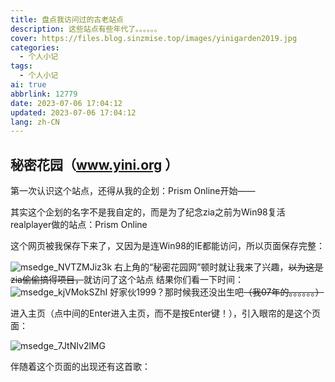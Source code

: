 ```yaml
---
title: 盘点我访问过的古老站点
description: 这些站点有些年代了。。。。。。
cover: https://files.blog.sinzmise.top/images/yinigarden2019.jpg
categories: 
  - 个人小记
tags: 
  - 个人小记
ai: true
abbrlink: 12779
date: 2023-07-06 17:04:12
updated: 2023-07-06 17:04:12
lang: zh-CN
---
```

## 秘密花园（www.yini.org ）

第一次认识这个站点，还得从我的企划：Prism Online开始——

其实这个企划的名字不是我自定的，而是为了纪念zia之前为Win98复活realplayer做的站点：Prism Online

这个网页被我保存下来了，又因为是连Win98的IE都能访问，所以页面保存完整：

![msedge_NVTZMJiz3k](https://jsd.cdn.sinzmise.top/gh/SinzMise/picx-images-hosting@master/20230706/msedge_NVTZMJiz3k.3fvqvt9mj420.png)
右上角的“秘密花园网”顿时就让我来了兴趣，~~以为这是zia偷偷搞得项目，~~就访问了这个站点
结果你们看一下时间：
![msedge_kjVMokSZhI](https://jsd.cdn.sinzmise.top/gh/SinzMise/picx-images-hosting@master/20230706/msedge_kjVMokSZhI.ur8solbr9c0.webp)
好家伙1999？那时候我还没出生吧~~（我07年的。。。。。。）~~

进入主页（点中间的Enter进入主页，而不是按Enter键！），引入眼帘的是这个页面：

![msedge_7JtNIv2lMG](https://jsd.cdn.sinzmise.top/gh/SinzMise/picx-images-hosting@master/20230706/msedge_7JtNIv2lMG.756hl2fhf940.webp)

伴随着这个页面的出现还有这首歌：

<Audio src="https://files.blog.sinzmise.top/mp3/love.mp3" />

这首歌是Song from a secret garden的钢琴版

歌曲的出现，不仅给站点带来了一丝神秘感，还奇妙地契合“秘密花园”这个名字

~~（虽然这个版本我不喜欢听，我更喜欢听原版的，原版更有意境）~~

下面说一下在这个花园里我喜欢的背景音乐（管理者貌似给很多页面设置了独立的背景音乐）

1.[秘密花园历史博物馆页面](http://www.yini.org/museum/museum.htm)

<Audio src="https://files.blog.sinzmise.top/mp3/SAYGOODBYE.mp3" />

这个音乐我查了很久都查不到结果（甚至听歌识别都没有识别到），有谁知道的跟我说一下

2.[秘密花园更新记录页面](http://www.yini.org/news/news.htm)

<Audio src="https://files.blog.sinzmise.top/mp3/hgtc.mp3" />

“亲爱的旅人啊”的童声版（冷知识：“亲爱的旅人啊”是always with me的中文填词版，就是为了表达对《千与千寻》的喜爱）

3.[秘密花园少女漫画页面](http://www.yini.org/girl/index.htm)

<Audio src="https://files.blog.sinzmise.top/mp3/xindong.mp3" />

这个音乐我查了很久也查不到结果（听歌识别也没有识别到），有谁知道的跟我说一下

4.[秘密花园欧美动画介绍————愤怒的小鸟](http://www.yini.org/girl/tv/index2.htm)

<Audio src="https://files.blog.sinzmise.top/mp3/angry.mp3" />

愤怒的小鸟主题曲吉他版（这个旋律。。。。。。爷青回）

5.[秘密花园中国动画介绍————大鱼海棠](http://www.yini.org/girl/tv/index3.htm)

<Audio src="https://files.blog.sinzmise.top/mp3/dayu.mp3" />

周深的《大鱼》（没什么多说的，就算是放在2023年都很好听）

5.[秘密花园中国动画介绍————喜羊羊与灰太狼](http://www.yini.org/girl/tv/index3.htm)

<Audio src="https://files.blog.sinzmise.top/mp3/yang.mp3" />

喜灰原始世界历险记的主题曲——李紫昕的《知己》（这个主题曲也成为我看喜灰以来最熟悉的主题曲）

6.[秘密花园游戏图片————仙剑四（1）](http://www.yini.org/girl/games/index.htm)

<Audio src="https://files.blog.sinzmise.top/mp3/xianjian1.mp3" />

仙剑4主题曲——回梦游仙（这首歌我好像在哪听过。。。。。。等会我父亲好像玩过这游戏，怪不得那么熟悉）

7.[秘密花园游戏图片————仙剑四（2）](http://www.yini.org/girl/games/index.htm)

<Audio src="https://files.blog.sinzmise.top/mp3/xj4.mp3" />

回梦游仙（心然版，是仙剑4主题曲的填词版）

## 月光软件（www.moon-soft.com ）

1997年开设的站点，这里面是下载php、asp、jsp等源码

~~（虽然收集的源码没有a5下载那么多，但考虑到a5下载是2009年创办的，所以。。。。。。）~~

这个没有太多介绍的
## sickbaby（www.sickbaby.org ）
这个是我偶然在知乎上找到的

目前我找到的资料：

“暗地病孩子”是一个纯文学论坛，由《萌芽》写手路内、七月人等共同创办于1998年6月6日。当年这个网站的影响之大，据说大到“影响了一代人”。到底有没有这么厉害咱也不知道，毕竟这个网站火的时候阿广还没认识多少个字。

“暗地病孩子”的网页风格阴暗晦涩，黑底白字看得人眼睛发酸。

该网站是那个时代文青的精神家园，安妮宝贝、小饭、张悦然、周嘉宁、苏德等青年作家都曾在这个论坛发表过文章。

“暗地病孩子”的用户大多是中学生以及大学生，他们以“病孩子”自居，在这里分享自己的文字、摄影、音乐、画，跟来自全国各地的“病孩子”一起聊天。虽然分享者众多，但网站收录的文艺作品都统一保持着颓废阴郁的风格。

多年以后，这些病孩子都成家立业了，偶尔当他们记起当年在“暗地病孩子”上认识的某个网友，还会在群里问当年那个“孩子”怎么样了。

## 达也小站（http://www.touchcn.com/index_tkm.asp ）

这个好像是一个动漫站点

目前已经无法注册，原因：
![msedge_GFKmRzRmyk](https://jsd.cdn.sinzmise.top/gh/SinzMise/picx-images-hosting@master/20230706/msedge_GFKmRzRmyk.1k4lh0b8hlfk.webp)

## 阿江守候（www.ajiang.net ）
这个也是在知乎上找到的

我感觉这个站长是个大佬，他的作品有很多，甚至51la也是他做的

这个站点不仅发布者他的动态，甚至有[“校园文学”](http://www.ajiang.net/wenxue.htm)

（要不然怎么是“高校文学爱好者的乐园”呢，不过目前暂不接受投稿了，但留言板还在更新）

## 偏执狂金属网（www.paranoidmetal.com ）
重金属音乐爱好者的站点，没什么好说的

## 机动展示联盟MSL中国（cnmsl.net ）
（请勿理解成那个cnmsl，这个网站全称是China Mobile Suit League，是CN-MSL，不是那个cnmsl。。。。。。）

没想到1999年就有人围绕机械和高达搭建了同人站（这好像不算同人站吧），只能说国内高达能吸引那么多人有他们的一份功劳

还有很多站点就不再说了，再说下去空间不够了
